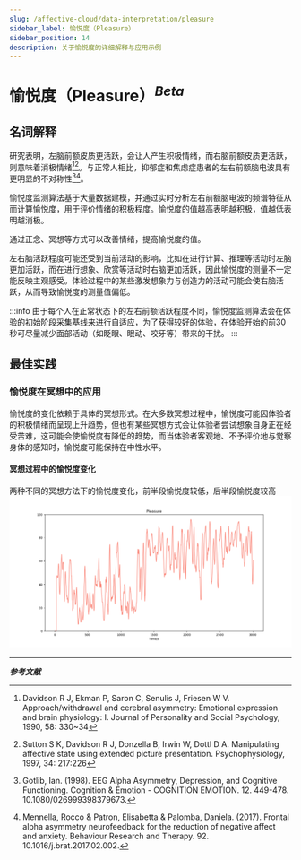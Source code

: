 ```yaml
---
slug: /affective-cloud/data-interpretation/pleasure
sidebar_label: 愉悦度（Pleasure）
sidebar_position: 14
description: 关于愉悦度的详细解释与应用示例
---
```


# 愉悦度（Pleasure）<sup>*Beta*</sup>

## 名词解释

研究表明，左脑前额皮质更活跃，会让人产生积极情绪，而右脑前额皮质更活跃，则意味着消极情绪[^1][^2]。与正常人相比，抑郁症和焦虑症患者的左右前额脑电波具有更明显的不对称性[^3][^4]。

愉悦度监测算法基于大量数据建模，并通过实时分析左右前额脑电波的频谱特征从而计算愉悦度，用于评价情绪的积极程度。愉悦度的值越高表明越积极，值越低表明越消极。

通过正念、冥想等方式可以改善情绪，提高愉悦度的值。

左右脑活跃程度可能还受到当前活动的影响，比如在进行计算、推理等活动时左脑更加活跃，而在进行想象、欣赏等活动时右脑更加活跃，因此愉悦度的测量不一定能反映主观感受。体验过程中的某些激发想象力与创造力的活动可能会使右脑活跃，从而导致愉悦度的测量值偏低。

:::info
由于每个人在正常状态下的左右前额活跃程度不同，愉悦度监测算法会在体验的初始阶段采集基线来进行自适应，为了获得较好的体验，在体验开始的前30秒可尽量减少面部活动（如眨眼、眼动、咬牙等）带来的干扰。
:::

## 最佳实践

### 愉悦度在冥想中的应用

愉悦度的变化依赖于具体的冥想形式。在大多数冥想过程中，愉悦度可能因体验者的积极情绪而呈现上升趋势，但也有某些冥想方式会让体验者尝试想象自身正在经受苦难，这可能会使愉悦度有降低的趋势，而当体验者客观地、不予评价地与觉察身体的感知时，愉悦度可能保持在中性水平。

#### 冥想过程中的愉悦度变化

两种不同的冥想方法下的愉悦度变化，前半段愉悦度较低，后半段愉悦度较高
![两种不同的冥想方法下的愉悦度变化](./image/pleasure-curve-in-two-types-of-meditation.png)

---

***参考文献***

[^1]: Davidson R J, Ekman P, Saron C, Senulis J, Friesen W V. Approach/withdrawal and cerebral asymmetry: Emotional expression and brain physiology: I. Journal of Personality and Social Psychology, 1990, 58: 330~34
[^2]: Sutton S K, Davidson R J, Donzella B, Irwin W, Dottl D A. Manipulating affective state using extended picture presentation. Psychophysiology, 1997, 34: 217:226
[^3]: Gotlib, Ian. (1998). EEG Alpha Asymmetry, Depression, and Cognitive Functioning. Cognition & Emotion - COGNITION EMOTION. 12. 449-478. 10.1080/026999398379673.
[^4]: Mennella, Rocco & Patron, Elisabetta & Palomba, Daniela. (2017). Frontal alpha asymmetry neurofeedback for the reduction of negative affect and anxiety. Behaviour Research and Therapy. 92. 10.1016/j.brat.2017.02.002.
